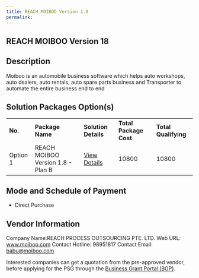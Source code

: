 ```yaml
---
title: REACH MOIBOO Version 1.8
permalink: 
---
```


## REACH MOIBOO Version 18

## Description

Moiboo is an automobile business software which helps auto workshops, auto dealers, auto rentals, auto spare parts business and Transporter to automate the entire business end to end

## Solution Packages Option(s)

<table>
<tr>
<td><b>No.</b></td>
<td><b>Package Name</b></td>
<td><b>Solution Details</b></td>
<td><b>Total Package Cost</b></td>
<td><b>Total Qualifying</b></td>
</tr>
<tr>
<td>Option 1</td>
<td>REACH MOIBOO Version 1.8 - Plan B</td>
<td><a href='https://www.gobusiness.gov.sg/images/psg/Desensitised_REACH_PROCESS_20200159_Annex_3_20200707122840_Part_2.pdf'>View Details</a></td>
<td>10800</td>
<td>10800</td>
</tr>
</table>

## Mode and Schedule of Payment

 - Direct Purchase

## Vendor Information

 Company Name:REACH PROCESS OUTSOURCING PTE. LTD. 
Web URL: www.moiboo.com 
Contact Hotline: 98951817 
Contact Email: babu@moiboo.com 


Interested companies can get a quotation from the pre-approved vendor, before applying for the PSG through the <a href='https://www.businessgrants.gov.sg/'>Business Grant Portal (BGP)</a>.

